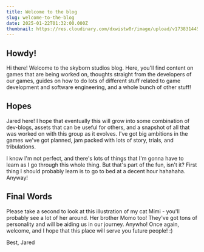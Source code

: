 ```yaml
---
title: Welcome to the blog
slug: welcome-to-the-blog
date: 2025-01-22T01:32:00.000Z
thumbnail: https://res.cloudinary.com/dxwistw0r/image/upload/v1738314455/mimi_cover_mkvgdp.jpg
---
```


## Howdy!

Hi there! Welcome to the skyborn studios blog. Here, you'll find content on games that are being worked on, thoughts straight from the developers of our games, guides on how to do lots of different stuff related to game development and software engineering, and a whole bunch of other stuff!

## Hopes

Jared here! I hope that eventually this will grow into some combination of dev-blogs, assets that can be useful for others, and a snapshot of all that was worked on with this group as it evolves. I've got big ambitions in the games we've got planned, jam packed with lots of story, trials, and tribulations.

I know I'm not perfect, and there's lots of things that I'm gonna have to learn as I go through this whole thing. But that's part of the fun, isn't it? First thing I should probably learn is to go to bed at a decent hour hahahaha. Anyway!

## Final Words

Please take a second to look at this illustration of my cat Mimi - you'll probably see a lot of her around. Her brother Momo too! They've got tons of personality and will be aiding us in our journey. Anywho! Once again, welcome, and I hope that this place will serve you future people! :)

Best, Jared
